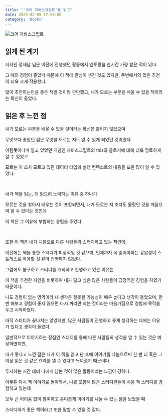 ```yaml
---
title: "'코어 자바스크립트'를 읽고"
date: 2023-02-05 17:50:00
category: 'Books'
---
```


![코어 자바스크립트](https://user-images.githubusercontent.com/26461307/216817172-3e208e44-1659-4f95-bb43-7959ae43687b.png)

## 읽게 된 계기

저자인 정재남 님은 이전에 진행했던 활동에서 멘토링을 한시간 가량 받은 적이 있다.

그 때의 경험이 좋았기 때문에 이 책에 관심이 생긴 것도 있지만, 주변에서의 많은 추천이 더욱 크게 작용했다.

많이 추천하는만큼 좋은 책일 것이라 판단했고, 내가 모르는 부분을 배울 수 있을 책이라는 확신이 들었다.

## 읽은 후 느낀 점

내가 모르는 부분을 배울 수 있을 것이라는 확신은 틀리지 않았으며

무엇보다 좋았던 점은 무엇을 모르는 지도 알 수 있게 되었던 것이였다.

어렴풋이나마 알고 있었던 개념인 자바스크립트의 this와 클로저에 대해 더욱 명료하게 알 수 있었고

모르는 지 조차 모르고 있던 데이터 타입과 실행 컨텍스트의 내용들 또한 많이 알 수 있었다.

<br />

내가 책을 읽는, 더 읽으려 노력하는 이유 중 하나가

모르는 것을 찾아서 배우는 것이 포함되면서, 내가 모르는 지 조차도 몰랐던 것을 깨달으며 알 수 있다는 것인데

이 책은 그 이유에 부합하는 경험을 주었다.

<br />

또한 이 책은 내가 처음으로 다른 사람들과 스터디하고 있는 책인데,

이전에는 책을 통한 스터디가 피상적일 것 같으며, 언제까지 꼭 읽어야하는 강압성이 스트레스로 작용할 것 같아 진행하지 않았다.

그럼에도 불구하고 스터디를 개최하고 진행하고 있는 이유는

이 책을 추천한 지인을 비롯하여 내가 닮고 싶은 많은 사람들이 긍정적인 경험을 하였기 때문이다.

나도 경험이 없는 영역이라 내 생각은 잘못될 가능성이 매우 높다고 생각이 들었으며, 한 번 해보고 경험이 좋지 않으면 다시 꺼리면 되는 것이라는 마음가짐으로 경험에 목적을 두고 시작하였다.

아직 스터디가 끝나지는 않았지만, 많은 사람들이 진행하고 좋게 생각하는 데에는 이유가 있다고 생각이 들었다.

일반적으로 이야기하는 장점인 스터디를 통해 다른 사람들의 생각을 알 수 있는 것은 예상하였지만,

내가 좋다고 느낀 점은 내가 이 책을 읽고 난 후에 이야기를 나눔으로써 한 번 더 혹은 그 이상 읽은 것 같은 효과를 낼 수 있다고 느껴졌기 때문이다.

투자하는 시간 대비 나에게 남는 것이 많은 활동이라는 느낌이 강하다.

아무튼 다시 책 이야기로 돌아와서, 나를 포함해 많은 스터디원들이 처음 책 스터디를 경험하고 있는데

모두 큰 어려움 없이 참여하고 흥미롭게 이야기를 나눌 수 있는 점을 보았을 때

스터디하기 좋은 책이라고 또한 말할 수 있을 것 같다.

